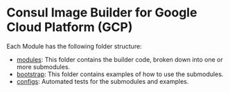 # Consul Image Builder for Google Cloud Platform (GCP)

Each Module has the following folder structure:

- [modules](https://github.com/scottdef/cib-gcp/tree/master/modules): This folder contains the builder
  code, broken down into one or more submodules.
- [bootstrap](https://github.com/scottdef/cib-gcp/tree/master/bootstrap): This folder contains examples
  of how to use the submodules.
- [configs](https://github.com/scottdef/cib-gcp/tree/master/configs): Automated tests for the submodules and
  examples.
